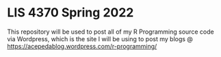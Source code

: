 # LIS 4370 Spring 2022

This repository will be used to post all of my R Programming source code via Wordpress, which is the site I will be using to post my blogs @ https://acepedablog.wordpress.com/r-programming/
